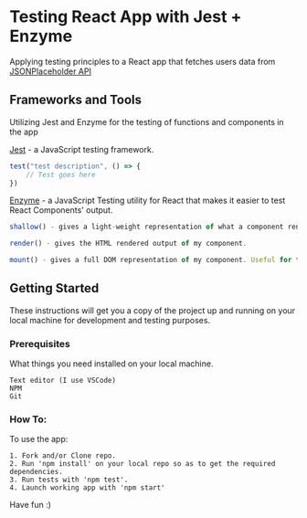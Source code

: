 # Testing React App with Jest + Enzyme 

Applying testing principles to a React app that fetches users data from [JSONPlaceholder API](https://jsonplaceholder.typicode.com/users)

## Frameworks and Tools
Utilizing Jest and Enzyme for the testing of functions and components in the app 

[Jest](https://jestjs.io/) - a JavaScript testing framework.
```javascript
test("test description", () => {
    // Test goes here
})
```

[Enzyme](https://enzymejs.github.io/enzyme/) - a JavaScript Testing utility for React that makes it easier to test React Components' output.
```javascript
shallow() - gives a light-weight representation of what a component renders

render() - gives the HTML rendered output of my component.

mount() - gives a full DOM representation of my component. Useful for testing DOM events such as onClick, onSubmit, etc...
```

## Getting Started

These instructions will get you a copy of the project up and running on your local machine for development and testing purposes.

### Prerequisites

What things you need installed on your local machine.

```
Text editor (I use VSCode)
NPM
Git
```

### How To:

To use the app:

```
1. Fork and/or Clone repo.
2. Run 'npm install' on your local repo so as to get the required dependencies.
3. Run tests with 'npm test'.
4. Launch working app with 'npm start'
```

Have fun :)
